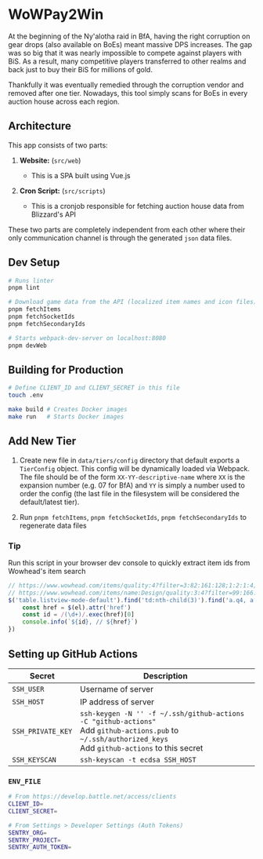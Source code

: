 # WoWPay2Win

At the beginning of the Ny'alotha raid in BfA, having the right corruption on gear drops (also available on BoEs) meant massive DPS increases. The gap was so big that it was nearly impossible to compete against players with BiS. As a result, many competitive players transferred to other realms and back just to buy their BiS for millions of gold.

Thankfully it was eventually remedied through the corruption vendor and removed after one tier. Nowadays, this tool simply scans for BoEs in every auction house across each region.

## Architecture

This app consists of two parts:

1. **Website:** (`src/web`)
    - This is a SPA built using Vue.js

2. **Cron Script:** (`src/scripts`)
    - This is a cronjob responsible for fetching auction house data from Blizzard's API

These two parts are completely independent from each other where their only communication channel is through the generated `json` data files.

## Dev Setup

```bash
# Runs linter
pnpm lint

# Download game data from the API (localized item names and icon files) before building
pnpm fetchItems
pnpm fetchSocketIds
pnpm fetchSecondaryIds

# Starts webpack-dev-server on localhost:8080
pnpm devWeb
```

## Building for Production

```bash
# Define CLIENT_ID and CLIENT_SECRET in this file
touch .env

make build # Creates Docker images
make run   # Starts Docker images
```

## Add New Tier

1. Create new file in `data/tiers/config` directory that default exports a `TierConfig` object. This config will be dynamically loaded via Webpack. The file should be of the form `XX-YY-descriptive-name` where `XX` is the expansion number (e.g. 07 for BfA) and `YY` is simply a number used to order the config (the last file in the filesystem will be considered the default/latest tier).

2. Run `pnpm fetchItems`, `pnpm fetchSocketIds`, `pnpm fetchSecondaryIds` to regenerate data files

### Tip

Run this script in your browser dev console to quickly extract item ids from Wowhead's item search

```js
// https://www.wowhead.com/items/quality:4?filter=3:82:161:128;1:2:1:4;0:110002:0:0 (for raid boe)
// https://www.wowhead.com/items/name:Design/quality:3:4?filter=99:166:92;11:11:2;0:0:0#0-14+19 (for profession)
$('table.listview-mode-default').find('td:nth-child(3)').find('a.q4, a.q3').each((idx, el) => {
    const href = $(el).attr('href')
    const id = /(\d+)/.exec(href)[0]
    console.info(`${id}, // ${href}`)
})
```

## Setting up GitHub Actions

Secret | Description
---    | ---
`SSH_USER` | Username of server
`SSH_HOST`| IP address of server
`SSH_PRIVATE_KEY`| `ssh-keygen -N '' -f ~/.ssh/github-actions -C "github-actions"` <br> Add `github-actions.pub` to `~/.ssh/authorized_keys` <br> Add `github-actions` to this secret
`SSH_KEYSCAN`| `ssh-keyscan -t ecdsa SSH_HOST`

### `ENV_FILE`

```sh
# From https://develop.battle.net/access/clients
CLIENT_ID=
CLIENT_SECRET=

# From Settings > Developer Settings (Auth Tokens)
SENTRY_ORG=
SENTRY_PROJECT=
SENTRY_AUTH_TOKEN=
```
